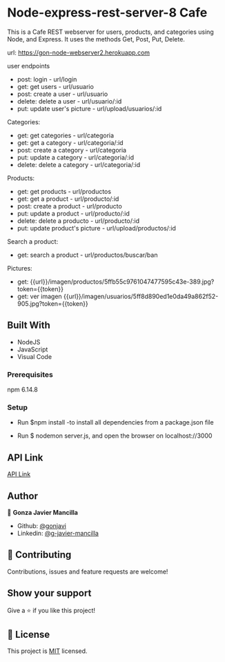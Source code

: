 # Node-express-rest-server-8 Cafe

This is a Cafe REST webserver for users, products, and categories using Node, and Express. It uses the methods Get, Post, Put, Delete.

url: https://gon-node-webserver2.herokuapp.com

user endpoints
- post: login - url/login
- get: get users - url/usuario
- post: create a user - url/usuario
- delete: delete a user - url/usuario/:id
- put: update user's picture - url/upload/usuarios/:id

Categories:
- get: get categories - url/categoria
- get: get a category - url/categoria/:id
- post: create a category - url/categoria
- put: update a category - url/categoria/:id
- delete: delete a category - url/categoria/:id

Products:
- get: get products - url/productos
- get: get a product - url/producto/:id
- post: create a product - url/producto
- put: update a product - url/producto/:id
- delete: delete a producto - url/producto/:id 
- put: update product's picture - url/upload/productos/:id

Search a product:
- get: search a product - url/productos/buscar/ban

Pictures:
- get: {{url}}/imagen/productos/5ffb55c9761047477595c43e-389.jpg?token={{token}}
- get: ver imagen {{url}}/imagen/usuarios/5ff8d890ed1e0da49a862f52-905.jpg?token={{token}}


## Built With

- NodeJS
- JavaScript
- Visual Code

### Prerequisites
npm 6.14.8

### Setup

 - Run $npm install   -to install all dependencies from a package.json file

 - Run $ nodemon server.js, and open the browser on localhost://3000 


## API Link

[API Link](https://gon-node-webserver2.herokuapp.com/)

## Author

👤 **Gonza Javier Mancilla**

- Github: [@gonjavi](https://github.com/gonjavi)
- Linkedin: [@g-javier-mancilla](https://www.linkedin.com/in/g-javier-mancilla-a686a9178/)


## 🤝 Contributing

Contributions, issues and feature requests are welcome!


## Show your support

Give a ⭐️ if you like this project!


## 📝 License

This project is [MIT](lic.url) licensed.

